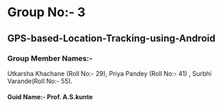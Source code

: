 # Group No:- 3
## GPS-based-Location-Tracking-using-Android

### Group Member Names:-
Utkarsha Khachane (Roll No:- 29), 
Priya Pandey (Roll No:- 41) ,
Surbhi Varande(Roll No:- 55).

#### Guid Name:- Prof. A.S.kunte
